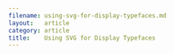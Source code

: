 ```yaml
---
filename: using-svg-for-display-typefaces.md
layout:   article
category: article
title:    Using SVG for Display Typefaces
---
```

